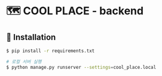 # :world_map: COOL PLACE - backend

## :checkered_flag: Installation

```bash
$ pip install -r requirements.txt
```

```bash
# 로컬 서버 실행
$ python manage.py runserver --settings=cool_place.local
```




